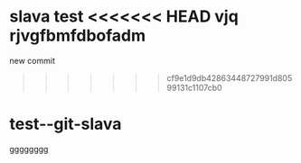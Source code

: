 slava test
<<<<<<< HEAD
vjq rjvgfbmfdbofadm
=======
new commit
>>>>>>> cf9e1d9db42863448727991d80599131c1107cb0
# test--git-slava
gggggggg